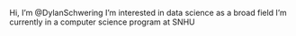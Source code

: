 Hi, I’m @DylanSchwering
I’m interested in data science as a broad field
I’m currently in a computer science program at SNHU

